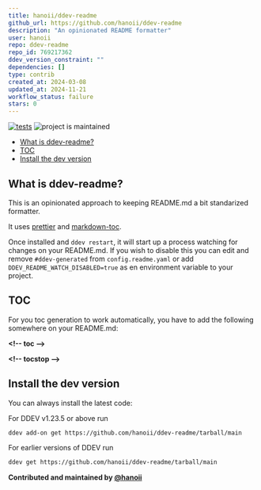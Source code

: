 ```yaml
---
title: hanoii/ddev-readme
github_url: https://github.com/hanoii/ddev-readme
description: "An opinionated README formatter"
user: hanoii
repo: ddev-readme
repo_id: 769217362
ddev_version_constraint: ""
dependencies: []
type: contrib
created_at: 2024-03-08
updated_at: 2024-11-21
workflow_status: failure
stars: 0
---
```


[![tests](https://github.com/hanoii/ddev-readme/actions/workflows/tests.yml/badge.svg)](https://github.com/hanoii/ddev-readme/actions/workflows/tests.yml)
![project is maintained](https://img.shields.io/maintenance/yes/2024.svg)

<!-- toc -->

- [What is ddev-readme?](#what-is-ddev-readme)
- [TOC](#toc)
- [Install the dev version](#install-the-dev-version)

<!-- tocstop -->

## What is ddev-readme?

This is an opinionated approach to keeping README.md a bit standarized
formatter.

It uses [prettier](https://prettier.io/) and
[markdown-toc](https://www.npmjs.com/package/markdown-toc?activeTab=readme).

Once installed and `ddev restart`, it will start up a process watching for
changes on your README.md. If you wish to disable this you can edit and remove
`#ddev-generated` from `config.readme.yaml` or add
`DDEV_README_WATCH_DISABLED=true` as en environment variable to your project.

## TOC

For you toc generation to work automatically, you have to add the following
somewhere on your README.md:

**&lt;!-- toc --&gt;**

**&lt;!-- tocstop --&gt;**

## Install the dev version

You can always install the latest code:

For DDEV v1.23.5 or above run

```sh
ddev add-on get https://github.com/hanoii/ddev-readme/tarball/main
```

For earlier versions of DDEV run

```sh
ddev get https://github.com/hanoii/ddev-readme/tarball/main
```

**Contributed and maintained by [@hanoii](https://github.com/hanoii)**
